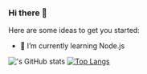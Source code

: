 ### Hi there 👋

Here are some ideas to get you started:
- 🌱 I’m currently learning Node.js

!['s GitHub stats](https://github-readme-stats.vercel.app/api?username=usernamedoesntexist&show_icons=true&theme=radical) [![Top Langs](https://github-readme-stats.vercel.app/api/top-langs/?username=usernamedoesntexist&layout=compact)](https://github.com/usernamedoesntexist/github-readme-stats)

